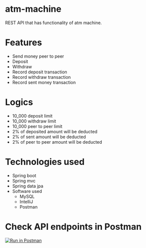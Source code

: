 # atm-machine
REST API that has functionality of atm machine.

# Features
 - Send money peer to peer 
 - Deposit 
 - Withdraw
 - Record deposit transaction
 - Record withdraw transaction
 - Record sent money transaction

# Logics
 - 10_000 deposit limit
 - 10_000 withdraw limit
 - 10_000 peer to peer limit
 - 2% of deposited amount will be deducted
 - 2% of sent amount will be deducted
 - 2% of peer to peer amount will be deducted

# Technologies used
- Spring boot
- Spring mvc
- Spring data jpa
- Software used
  - MySQL
  - IntelliJ
  - Postman

 # Check API endpoints in Postman
 [![Run in Postman](https://run.pstmn.io/button.svg)](https://app.getpostman.com/run-collection/26932885-b3659bf7-2dca-4df9-bd4e-92187201745d?action=collection%2Ffork&source=rip_markdown&collection-url=entityId%3D26932885-b3659bf7-2dca-4df9-bd4e-92187201745d%26entityType%3Dcollection%26workspaceId%3D5d95d4a9-60d1-4437-8be3-7f9cd50e952e)
